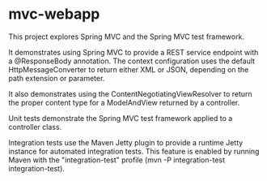 mvc-webapp
==============

This project explores Spring MVC and the Spring MVC test framework.

It demonstrates using Spring MVC to provide a REST service endpoint with a @ResponseBody annotation. The context configuration
uses the default HttpMessageConverter to return either XML or JSON, depending on the path extension or parameter.

It also demonstrates using the ContentNegotiatingViewResolver to return the proper content type for a ModelAndView returned by a controller.

Unit tests demonstrate the Spring MVC test framework applied to a controller class.

Integration tests use the Maven Jetty plugin to provide a runtime Jetty instance for automated integration tests. This feature is enabled by running Maven with the "integration-test" profile (mvn -P integration-test integration-test).
